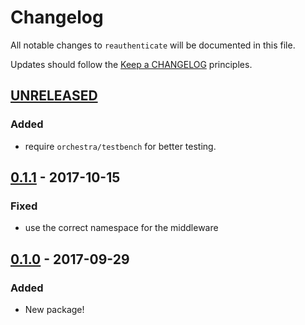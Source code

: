 # Changelog

All notable changes to `reauthenticate` will be documented in this file.

Updates should follow the [Keep a CHANGELOG](http://keepachangelog.com/) principles.

## [UNRELEASED]

### Added
- require `orchestra/testbench` for better testing.

## [0.1.1] - 2017-10-15

### Fixed
- use the correct namespace for the middleware

## [0.1.0] - 2017-09-29

### Added
- New package!

[unreleased]: https://github.com/browner12/reauthenticate/compare/v0.1.1...HEAD
[0.1.1]: https://github.com/browner12/reauthenticate/compare/v0.1.0...v0.1.1
[0.1.0]: https://github.com/browner12/reauthenticate
